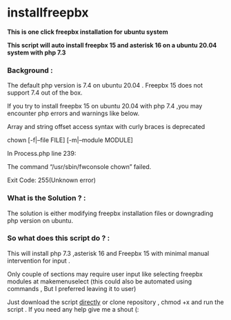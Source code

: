 # installfreepbx


**This is one click freepbx installation for ubuntu system**

**This script will auto install freepbx 15 and asterisk 16 on a ubuntu 20.04 system with php 7.3**

### **Background :**

The default php version is 7.4 on ubuntu 20.04  . Freepbx 15 does not support  7.4 out of the box.

If you try to install freepbx 15 on ubuntu 20.04 with php 7.4 ,you may encounter php errors and warnings like below.

Array and string offset access syntax with curly braces is deprecated

chown [-f|–file FILE] [-m|–module MODULE]

In Process.php line 239:

The command “/usr/sbin/fwconsole chown” failed.

Exit Code: 255(Unknown error)


### **What is the Solution ? :**

The solution is either  modifying freepbx installation files or downgrading php version on ubuntu.


### **So what does this script do ? :**

This will install php 7.3 ,asterisk 16 and Freepbx 15 with minimal manual intervention for input .

Only couple of sections may require user input like selecting freepbx modules at makemenuselect (this could also be automated using commands , But I preferred leaving it to user)


Just download the script [directly](https://github.com/balusreekanth/installfreepbx/blob/main/freepbx.sh) or clone repository ,  chmod +x  and run the script .  If you need any help give me a shout (:














